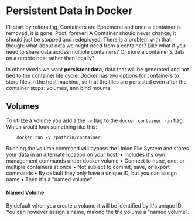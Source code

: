 # Persistent Data in Docker


I'll start by reiterating, Containers are Ephemeral and once a container is removed, it is gone. Poof, forever! A Container should never change, it should just be stopped and redeployed. There is a problem with that though: what about data we might need from a container? Like what if you need to share data across multiple containers? Or store a container's data on a remote host rather than locally?

In other words we want **persistent data**, data that will be generated and not tied to the container life cycle. Docker has two options for containers to store files in the host machine, so that the files are persisted even after the container stops: volumes, and bind mounts. 



## Volumes

To utilize a volume you add a the `-v` flag to the `docker container run` flag. Which would look something like this:
```ssh
    docker run -v /path/in/container
```

Running the volume command will bypass the Union File System and stores your data in an alternate location on your host. 
• Includes it's own management commands under docker volume
• Connect to none, one, or multiple containers at once
• Not subject to commit, save, or export commands
• By default they only have a unique ID, but you can assign name
• Then it's a "named volume"

#### Named Volume
By default when you create a volume it will be identified by it's unique ID. You can however assign a name, making the the volume a "named volume".

